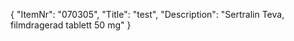 {
  "ItemNr": "070305",
  "Title": "test",
  "Description": "Sertralin Teva, filmdragerad tablett 50 mg"
}